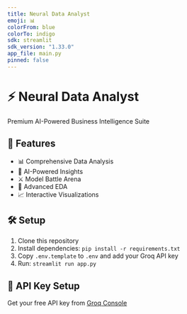 ```yaml
---
title: Neural Data Analyst
emoji: 📊
colorFrom: blue
colorTo: indigo
sdk: streamlit
sdk_version: "1.33.0"
app_file: main.py
pinned: false
---
```


# ⚡ Neural Data Analyst

Premium AI-Powered Business Intelligence Suite

## 🚀 Features
- 📊 Comprehensive Data Analysis
- 🤖 AI-Powered Insights  
- ⚔️ Model Battle Arena
- 🔬 Advanced EDA
- 📈 Interactive Visualizations

## 🛠️ Setup

1. Clone this repository
2. Install dependencies: `pip install -r requirements.txt`
3. Copy `.env.template` to `.env` and add your Groq API key
4. Run: `streamlit run app.py`

## 🔑 API Key Setup

Get your free API key from [Groq Console](https://console.groq.com/keys)